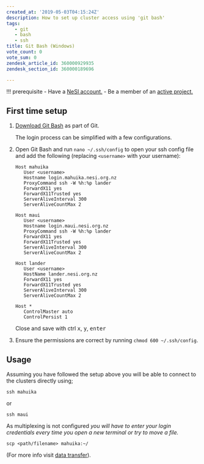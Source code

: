 ```yaml
---
created_at: '2019-05-03T04:15:24Z'
description: How to set up cluster access using 'git bash'
tags:
   - git
   - bash
   - ssh
title: Git Bash (Windows)
vote_count: 0
vote_sum: 0
zendesk_article_id: 360000929935
zendesk_section_id: 360000189696

---
```


!!! prerequisite
     -   Have a [NeSI account.](https://support.nesi.org.nz/hc/en-gb/articles/360000159715-Creating-a-NeSI-Account)
     -   Be a member of an [active project.](https://support.nesi.org.nz/hc/en-gb/articles/360000693896-Applying-to-join-a-NeSI-project)

## First time setup

1. [Download Git Bash](https://git-scm.com/download/win) as part of Git.

   The login process can be simplified with a few configurations.

2. Open Git Bash and run `nano ~/.ssh/config` to open your ssh config
    file and add the following (replacing `<username>` with your
    username):

    ```ssh
    Host mahuika
       User <username>
       Hostname login.mahuika.nesi.org.nz
       ProxyCommand ssh -W %h:%p lander
       ForwardX11 yes
       ForwardX11Trusted yes
       ServerAliveInterval 300
       ServerAliveCountMax 2

    Host maui
       User <username>
       Hostname login.maui.nesi.org.nz
       ProxyCommand ssh -W %h:%p lander
       ForwardX11 yes
       ForwardX11Trusted yes
       ServerAliveInterval 300
       ServerAliveCountMax 2

    Host lander
       User <username>
       HostName lander.nesi.org.nz
       ForwardX11 yes
       ForwardX11Trusted yes
       ServerAliveInterval 300
       ServerAliveCountMax 2

    Host *
       ControlMaster auto
       ControlPersist 1
    ```

    Close and save with ctrl <kbd>x</kbd>, <kbd>y</kbd>, <kbd>enter</kbd>

3. Ensure the permissions are correct by
    running `chmod 600 ~/.ssh/config`.

## Usage

Assuming you have followed the setup above you will be able to connect
to the clusters directly using;

``` sl
ssh mahuika
```

or

``` sl
ssh maui
```

As multiplexing is not configured *you will have to enter your login
credentials every time you open a new terminal or try to move a file.*

``` sl
scp <path/filename> mahuika:~/
```

(For more info visit [data transfer](https://support.nesi.org.nz/hc/en-gb/articles/360000578455-File-Transfer-with-SCP)).
